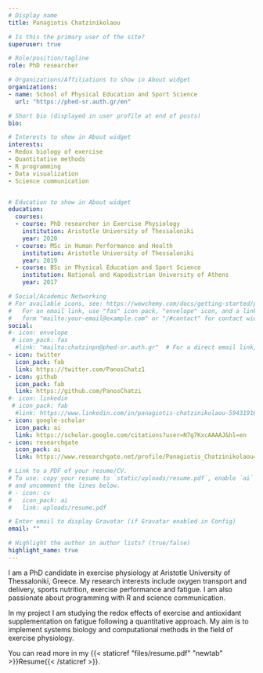 ```yaml
---
# Display name
title: Panagiotis Chatzinikolaou

# Is this the primary user of the site?
superuser: true

# Role/position/tagline
role: PhD researcher

# Organizations/Affiliations to show in About widget
organizations:
- name: School of Physical Education and Sport Science
  url: "https://phed-sr.auth.gr/en"

# Short bio (displayed in user profile at end of posts)
bio: 

# Interests to show in About widget
interests:
- Redox biology of exercise
- Quantitative methods
- R programming
- Data visualization
- Science communication


# Education to show in About widget
education:
  courses:
  - course: PhD researcher in Exercise Physiology
    institution: Aristotle University of Thessaloniki
    year: 2020
  - course: MSc in Human Performance and Health
    institution: Aristotle University of Thessaloniki
    year: 2019
  - course: BSc in Physical Education and Sport Science
    institution: National and Kapodistrian University of Athens
    year: 2017

# Social/Academic Networking
# For available icons, see: https://wowchemy.com/docs/getting-started/page-builder/#icons
#   For an email link, use "fas" icon pack, "envelope" icon, and a link in the
#   form "mailto:your-email@example.com" or "/#contact" for contact widget.
social:
#- icon: envelope
 # icon_pack: fas
  #link: "mailto:chatzinpn@phed-sr.auth.gr"  # For a direct email link, use "mailto:chatzinpn@phed-sr.auth.gr" or '/#contact' to link with contact.
- icon: twitter
  icon_pack: fab
  link: https://twitter.com/PanosChatz1
- icon: github
  icon_pack: fab
  link: https://github.com/PanosChatzi
#- icon: linkedin
 # icon_pack: fab
  #link: https://www.linkedin.com/in/panagiotis-chatzinikolaou-594319168/
- icon: google-scholar
  icon_pack: ai
  link: https://scholar.google.com/citations?user=N7g7KxcAAAAJ&hl=en
- icon: researchgate
  icon_pack: ai
  link: https://www.researchgate.net/profile/Panagiotis_Chatzinikolaou4

# Link to a PDF of your resume/CV.
# To use: copy your resume to `static/uploads/resume.pdf`, enable `ai` icons in `params.toml`, 
# and uncomment the lines below.
# - icon: cv
#   icon_pack: ai
#   link: uploads/resume.pdf

# Enter email to display Gravatar (if Gravatar enabled in Config)
email: ""

# Highlight the author in author lists? (true/false)
highlight_name: true
---
```


I am a PhD candidate in exercise physiology at Aristotle University of Thessaloniki, Greece. My research interests include oxygen transport and delivery, sports nutrition, exercise performance and fatigue. I am also passionate about programming with R and science communication.

In my project I am studying the redox effects of exercise and antioxidant supplementation on fatigue following a quantitative approach. My aim is to implement systems biology and computational methods in the field of exercise physiology.

You can read more in my {{< staticref "files/resume.pdf" "newtab" >}}Resume{{< /staticref >}}.
